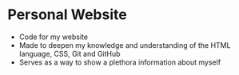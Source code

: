 # Personal Website

- Code for my website
- Made to deepen my knowledge and understanding of the HTML language, CSS, Git and GitHub
- Serves as a way to show a plethora information about myself
